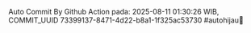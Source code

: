 Auto Commit By Github Action pada: 2025-08-11 01:30:26 WIB, COMMIT_UUID 73399137-8471-4d22-b8a1-1f325ac53730 #autohijau🗿
